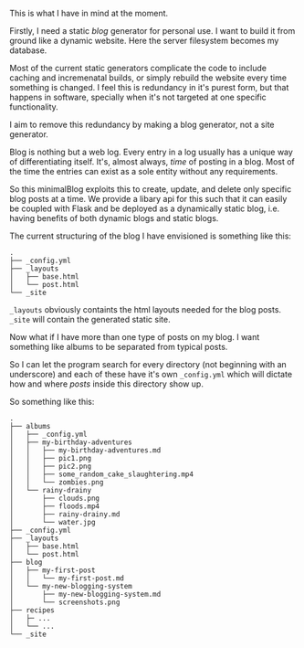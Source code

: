 This is what I have in mind at the moment.

Firstly, I need a static *blog* generator for personal use. I want to build it from ground like a dynamic website. Here the server filesystem becomes my database.

Most of the current static generators complicate the code to include caching and incremenatal builds, or simply rebuild the website every time something is changed. I feel this is redundancy in it's purest form, but that happens in software, specially when it's not targeted at one specific functionality.

I aim to remove this redundancy by making a blog generator, not a site generator.

Blog is nothing but a web log. Every entry in a log usually has a unique way of differentiating itself. It's, almost always, *time* of posting in a blog. Most of the time the entries can exist as a sole entity without any requirements.

So this minimalBlog exploits this to create, update, and delete only specific blog posts at a time. We provide a libary api for this such that it can easily be coupled with Flask and be deployed as a dynamically static blog, i.e. having benefits of both dynamic blogs and static blogs.

The current structuring of the blog I have envisioned is something like this:
```
.
├── _config.yml
├── _layouts
│   ├── base.html
│   └── post.html
└── _site
```

`_layouts` obviously containts the html layouts needed for the blog posts.
`_site` will contain the generated static site.

Now what if I have more than one type of posts on my blog. I want something like albums to be separated from typical posts.

So I can let the program search for every directory (not beginning with an underscore) and each of these have it's own `_config.yml` which will dictate how and where *posts* inside this directory show up.

So something like this:

```
.
├── albums
│   ├── _config.yml
│   ├── my-birthday-adventures
│   │   ├── my-birthday-adventures.md
│   │   ├── pic1.png
│   │   ├── pic2.png
│   │   ├── some_random_cake_slaughtering.mp4
│   │   └── zombies.png
│   └── rainy-drainy
│       ├── clouds.png
│       ├── floods.mp4
│       ├── rainy-drainy.md
│       └── water.jpg
├── _config.yml
├── _layouts
│   ├── base.html
│   └── post.html
├── blog
│   ├── my-first-post
│   │   └── my-first-post.md
│   └── my-new-blogging-system
│       ├── my-new-blogging-system.md
│       └── screenshots.png
├── recipes
│   ├─ ...
│   └── ...
└── _site
```
